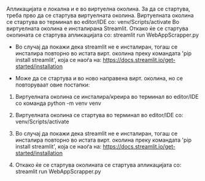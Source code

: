 Апликацијата е локална и е во виртуелна околина.
За да се стартува, треба прво да се стартува виртуелната околина.
Виртуелната околина се стартува во терминал во editor/IDE со: venv/Scripts/activate
Во виртуелната околина е инсталирана Streamlit.
Откако ќе се стартува околината се стартува апликацијата со: streamlit run WebAppScrapper.py
* Во случај да покажи дека streamlit не е инсталиран, тогаш се инсталира повторно во истата вирт. околина
преку командата 'pip install streamlit', која се наоѓа на: https://docs.streamlit.io/get-started/installation



* Moже да се стартува и во ново направена вирт. околина, но се повторуваат овие постапки: 

1. Виртуелната околина се инсталира/креира во терминал во editor/IDE со команда python -m venv venv

2. Виртуелната околина се стартува во терминал во editor/IDE со: venv/Scripts/activate

3. Во случај да покажи дека streamlit не е инсталиран, тогаш се инсталира повторно во истата вирт. околина преку командата 'pip install streamlit',
која се наоѓа на: https://docs.streamlit.io/get-started/installation

4. Откако ќе се стартува околината се стартува апликацијата со: streamlit run WebAppScrapper.py
